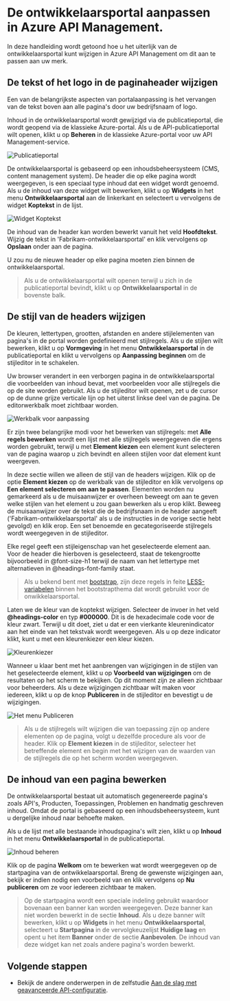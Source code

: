<properties
    pageTitle="De ontwikkelaarsportal aanpassen in Azure API Management | Microsoft Azure"
    description="Informatie over het aanpassen van de ontwikkelaarsportal in Azure API Management."
    services="api-management"
    documentationCenter=""
    authors="steved0x"
    manager="erikre"
    editor=""/>

<tags
    ms.service="api-management"
    ms.workload="mobile"
    ms.tgt_pltfrm="na"
    ms.devlang="na"
    ms.topic="get-started-article"
    ms.date="05/25/2016"
    ms.author="sdanie"/>

# De ontwikkelaarsportal aanpassen in Azure API Management.

In deze handleiding wordt getoond hoe u het uiterlijk van de ontwikkelaarsportal kunt wijzigen in Azure API Management om dit aan te passen aan uw merk.

## <a name="change-page-headers"> </a>De tekst of het logo in de paginaheader wijzigen

Een van de belangrijkste aspecten van portalaanpassing is het vervangen van de tekst boven aan alle pagina's door uw bedrijfsnaam of logo.

Inhoud in de ontwikkelaarsportal wordt gewijzigd via de publicatieportal, die wordt geopend via de klassieke Azure-portal. Als u de API-publicatieportal wilt openen, klikt u op **Beheren** in de klassieke Azure-portal voor uw API Management-service.

![Publicatieportal][api-management-management-console]

De ontwikkelaarsportal is gebaseerd op een inhoudsbeheersysteem (CMS, content management system). De header die op elke pagina wordt weergegeven, is een speciaal type inhoud dat een widget wordt genoemd. Als u de inhoud van deze widget wilt bewerken, klikt u op **Widgets** in het menu **Ontwikkelaarsportal** aan de linkerkant en selecteert u vervolgens de widget **Koptekst** in de lijst.

![Widget Koptekst][api-management-widgets-header]

De inhoud van de header kan worden bewerkt vanuit het veld **Hoofdtekst**. Wijzig de tekst in 'Fabrikam-ontwikkelaarsportal' en klik vervolgens op **Opslaan** onder aan de pagina.

U zou nu de nieuwe header op elke pagina moeten zien binnen de ontwikkelaarsportal.

> Als u de ontwikkelaarsportal wilt openen terwijl u zich in de publicatieportal bevindt, klikt u op **Ontwikkelaarsportal** in de bovenste balk.

## <a name="change-headers-styling"> </a>De stijl van de headers wijzigen

De kleuren, lettertypen, grootten, afstanden en andere stijlelementen van pagina's in de portal worden gedefinieerd met stijlregels. Als u de stijlen wilt bewerken, klikt u op **Vormgeving** in het menu **Ontwikkelaarsportal** in de publicatieportal en klikt u vervolgens op **Aanpassing beginnen** om de stijleditor in te schakelen.

Uw browser verandert in een verborgen pagina in de ontwikkelaarsportal die voorbeelden van inhoud bevat, met voorbeelden voor alle stijlregels die op de site worden gebruikt. Als u de stijleditor wilt openen, zet u de cursor op de dunne grijze verticale lijn op het uiterst linkse deel van de pagina. De editorwerkbalk moet zichtbaar worden.

![Werkbalk voor aanpassing][api-management-customization-toolbar]

Er zijn twee belangrijke modi voor het bewerken van stijlregels: met **Alle regels bewerken** wordt een lijst met alle stijlregels weergegeven die ergens worden gebruikt, terwijl u met **Element kiezen** een element kunt selecteren van de pagina waarop u zich bevindt en alleen stijlen voor dat element kunt weergeven.

In deze sectie willen we alleen de stijl van de headers wijzigen. Klik op de optie **Element kiezen** op de werkbalk van de stijleditor en klik vervolgens op **Een element selecteren om aan te passen**. Elementen worden nu gemarkeerd als u de muisaanwijzer er overheen beweegt om aan te geven welke stijlen van het element u zou gaan bewerken als u erop klikt. Beweeg de muisaanwijzer over de tekst die de bedrijfsnaam in de header aangeeft ('Fabrikam-ontwikkelaarsportal' als u de instructies in de vorige sectie hebt gevolgd) en klik erop. Een set benoemde en gecategoriseerde stijlregels wordt weergegeven in de stijleditor.

Elke regel geeft een stijleigenschap van het geselecteerde element aan. Voor de header die hierboven is geselecteerd, staat de tekengrootte bijvoorbeeld in @font-size-h1 terwijl de naam van het lettertype met alternatieven in @headings-font-family staat.

> Als u bekend bent met [bootstrap][], zijn deze regels in feite [LESS-variabelen][] binnen het bootstrapthema dat wordt gebruikt voor de onwikkelaarsportal.

Laten we de kleur van de koptekst wijzigen. Selecteer de invoer in het veld **@headings-color** en typ **#000000**. Dit is de hexadecimale code voor de kleur zwart. Terwijl u dit doet, ziet u dat er een vierkante kleurenindicator aan het einde van het tekstvak wordt weergegeven. Als u op deze indicator klikt, kunt u met een kleurenkiezer een kleur kiezen.

![Kleurenkiezer][api-management-customization-toolbar-color-picker]

Wanneer u klaar bent met het aanbrengen van wijzigingen in de stijlen van het geselecteerde element, klikt u op **Voorbeeld van wijzigingen** om de resultaten op het scherm te bekijken. Op dit moment zijn ze alleen zichtbaar voor beheerders. Als u deze wijzigingen zichtbaar wilt maken voor iedereen, klikt u op de knop **Publiceren** in de stijleditor en bevestigt u de wijzigingen.

![Het menu Publiceren][api-management-customization-toolbar-publish-form]

> Als u de stijlregels wilt wijzigen die van toepassing zijn op andere elementen op de pagina, volgt u dezelfde procedure als voor de header. Klik op **Element kiezen** in de stijleditor, selecteer het betreffende element en begin met het wijzigen van de waarden van de stijlregels die op het scherm worden weergegeven.

## <a name="edit-page-contents"> </a>De inhoud van een pagina bewerken

De ontwikkelaarsportal bestaat uit automatisch gegenereerde pagina's zoals API's, Producten, Toepassingen, Problemen en handmatig geschreven inhoud. Omdat de portal is gebaseerd op een inhoudsbeheersysteem, kunt u dergelijke inhoud naar behoefte maken.

Als u de lijst met alle bestaande inhoudspagina's wilt zien, klikt u op **Inhoud** in het menu **Ontwikkelaarsportal** in de publicatieportal.

![Inhoud beheren][api-management-customization-manage-content]

Klik op de pagina **Welkom** om te bewerken wat wordt weergegeven op de startpagina van de ontwikkelaarsportal. Breng de gewenste wijzigingen aan, bekijk er indien nodig een voorbeeld van en klik vervolgens op **Nu publiceren** om ze voor iedereen zichtbaar te maken.

> Op de startpagina wordt een speciale indeling gebruikt waardoor bovenaan een banner kan worden weergegeven. Deze banner kan niet worden bewerkt in de sectie **Inhoud**. Als u deze banner wilt bewerken, klikt u op **Widgets** in het menu **Ontwikkelaarsportal**, selecteert u **Startpagina** in de vervolgkeuzelijst **Huidige laag** en opent u het item **Banner** onder de sectie **Aanbevolen**. De inhoud van deze widget kan net zoals andere pagina's worden bewerkt.

## <a name="next-steps"> </a>Volgende stappen

-   Bekijk de andere onderwerpen in de zelfstudie [Aan de slag met geavanceerde API-configuratie][].

[De tekst/het logo in de paginaheaders wijzigen]: #change-page-headers
[De stijl van de headers wijzigen]: #change-headers-styling
[De inhoud van een pagina bewerken]: #edit-page-contents
[Volgende stappen]: #next-steps

[Klassieke Azure-portal]: https://manage.windowsazure.com/

[api-management-management-console]: ./media/api-management-customize-portal/api-management-management-console.png
[api-management-widgets-header]: ./media/api-management-customize-portal/api-management-widgets-header.png
[api-management-customization-toolbar]: ./media/api-management-customize-portal/api-management-customization-toolbar.png
[api-management-customization-toolbar-color-picker]: ./media/api-management-customize-portal/api-management-customization-toolbar-color-picker.png
[api-management-customization-toolbar-publish-form]: ./media/api-management-customize-portal/api-management-customization-toolbar-publish-form.png
[api-management-customization-manage-content]: ./media/api-management-customize-portal/api-management-customization-manage-content.png


[Aan de slag met geavanceerde API-configuratie]: api-management-get-started-advanced.md
[bootstrap]: http://getbootstrap.com/
[LESS-variabelen]: http://getbootstrap.com/css/



<!--HONumber=Jun16_HO2-->


